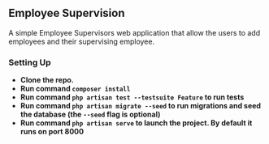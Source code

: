 ## Employee Supervision

A simple Employee Supervisors web application that allow the users to add employees and their supervising employee.

### Setting Up

-   **Clone the repo.**
-   **Run command `composer install`**
-   **Run command `php artisan test --testsuite Feature` to run tests**
-   **Run command `php artisan migrate --seed` to run migrations and seed the database (the `--seed` flag is optional)**
-   **Run command `php artisan serve` to launch the project. By default it runs on port 8000**
